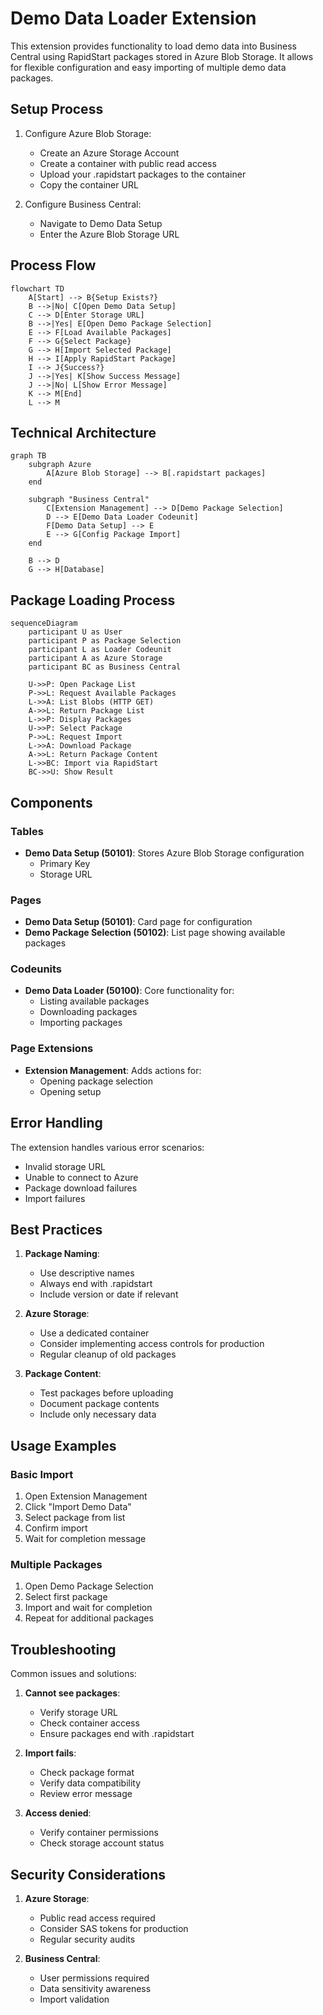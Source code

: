 # Demo Data Loader Extension

This extension provides functionality to load demo data into Business Central using RapidStart packages stored in Azure Blob Storage. It allows for flexible configuration and easy importing of multiple demo data packages.

## Setup Process

1. Configure Azure Blob Storage:
   - Create an Azure Storage Account
   - Create a container with public read access
   - Upload your .rapidstart packages to the container
   - Copy the container URL

2. Configure Business Central:
   - Navigate to Demo Data Setup
   - Enter the Azure Blob Storage URL

## Process Flow

```mermaid
flowchart TD
    A[Start] --> B{Setup Exists?}
    B -->|No| C[Open Demo Data Setup]
    C --> D[Enter Storage URL]
    B -->|Yes| E[Open Demo Package Selection]
    E --> F[Load Available Packages]
    F --> G{Select Package}
    G --> H[Import Selected Package]
    H --> I[Apply RapidStart Package]
    I --> J{Success?}
    J -->|Yes| K[Show Success Message]
    J -->|No| L[Show Error Message]
    K --> M[End]
    L --> M
```

## Technical Architecture

```mermaid
graph TB
    subgraph Azure
        A[Azure Blob Storage] --> B[.rapidstart packages]
    end
    
    subgraph "Business Central"
        C[Extension Management] --> D[Demo Package Selection]
        D --> E[Demo Data Loader Codeunit]
        F[Demo Data Setup] --> E
        E --> G[Config Package Import]
    end
    
    B --> D
    G --> H[Database]
```

## Package Loading Process

```mermaid
sequenceDiagram
    participant U as User
    participant P as Package Selection
    participant L as Loader Codeunit
    participant A as Azure Storage
    participant BC as Business Central

    U->>P: Open Package List
    P->>L: Request Available Packages
    L->>A: List Blobs (HTTP GET)
    A->>L: Return Package List
    L->>P: Display Packages
    U->>P: Select Package
    P->>L: Request Import
    L->>A: Download Package
    A->>L: Return Package Content
    L->>BC: Import via RapidStart
    BC->>U: Show Result
```

## Components

### Tables
- **Demo Data Setup (50101)**: Stores Azure Blob Storage configuration
  - Primary Key
  - Storage URL

### Pages
- **Demo Data Setup (50101)**: Card page for configuration
- **Demo Package Selection (50102)**: List page showing available packages

### Codeunits
- **Demo Data Loader (50100)**: Core functionality for:
  - Listing available packages
  - Downloading packages
  - Importing packages

### Page Extensions
- **Extension Management**: Adds actions for:
  - Opening package selection
  - Opening setup

## Error Handling

The extension handles various error scenarios:
- Invalid storage URL
- Unable to connect to Azure
- Package download failures
- Import failures

## Best Practices

1. **Package Naming**:
   - Use descriptive names
   - Always end with .rapidstart
   - Include version or date if relevant

2. **Azure Storage**:
   - Use a dedicated container
   - Consider implementing access controls for production
   - Regular cleanup of old packages

3. **Package Content**:
   - Test packages before uploading
   - Document package contents
   - Include only necessary data

## Usage Examples

### Basic Import
1. Open Extension Management
2. Click "Import Demo Data"
3. Select package from list
4. Confirm import
5. Wait for completion message

### Multiple Packages
1. Open Demo Package Selection
2. Select first package
3. Import and wait for completion
4. Repeat for additional packages

## Troubleshooting

Common issues and solutions:
1. **Cannot see packages**:
   - Verify storage URL
   - Check container access
   - Ensure packages end with .rapidstart

2. **Import fails**:
   - Check package format
   - Verify data compatibility
   - Review error message

3. **Access denied**:
   - Verify container permissions
   - Check storage account status

## Security Considerations

1. **Azure Storage**:
   - Public read access required
   - Consider SAS tokens for production
   - Regular security audits

2. **Business Central**:
   - User permissions required
   - Data sensitivity awareness
   - Import validation
